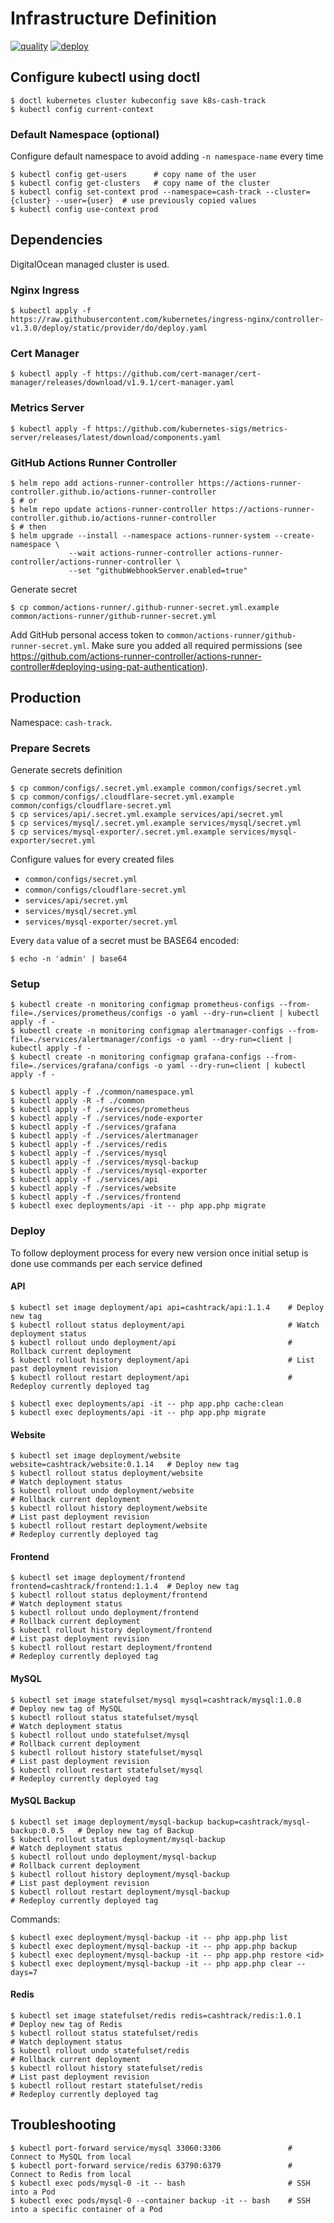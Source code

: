 # Infrastructure Definition

[![quality](https://github.com/cash-track/infra/actions/workflows/quality.yml/badge.svg?branch=main&event=push)](https://github.com/cash-track/infra/actions/workflows/quality.yml) [![deploy](https://github.com/cash-track/infra/actions/workflows/deploy.yml/badge.svg?branch=main&event=push)](https://github.com/cash-track/infra/actions/workflows/deploy.yml)

## Configure kubectl using doctl

```shell
$ doctl kubernetes cluster kubeconfig save k8s-cash-track
$ kubectl config current-context
```


### Default Namespace (optional)

Configure default namespace to avoid adding `-n namespace-name` every time

```shell
$ kubectl config get-users      # copy name of the user
$ kubectl config get-clusters   # copy name of the cluster
$ kubectl config set-context prod --namespace=cash-track --cluster={cluster} --user={user}  # use previously copied values
$ kubectl config use-context prod
```


## Dependencies

DigitalOcean managed cluster is used.


### Nginx Ingress

```shell
$ kubectl apply -f https://raw.githubusercontent.com/kubernetes/ingress-nginx/controller-v1.3.0/deploy/static/provider/do/deploy.yaml
```


### Cert Manager

```shell
$ kubectl apply -f https://github.com/cert-manager/cert-manager/releases/download/v1.9.1/cert-manager.yaml
```


### Metrics Server

```shell
$ kubectl apply -f https://github.com/kubernetes-sigs/metrics-server/releases/latest/download/components.yaml
```


### GitHub Actions Runner Controller

```shell
$ helm repo add actions-runner-controller https://actions-runner-controller.github.io/actions-runner-controller
$ # or
$ helm repo update actions-runner-controller https://actions-runner-controller.github.io/actions-runner-controller
$ # then
$ helm upgrade --install --namespace actions-runner-system --create-namespace \
             --wait actions-runner-controller actions-runner-controller/actions-runner-controller \
             --set "githubWebhookServer.enabled=true"
```

Generate secret

```shell
$ cp common/actions-runner/.github-runner-secret.yml.example common/actions-runner/github-runner-secret.yml
```

Add GitHub personal access token to `common/actions-runner/github-runner-secret.yml`. Make sure you added all required permissions (see https://github.com/actions-runner-controller/actions-runner-controller#deploying-using-pat-authentication).


## Production

Namespace: `cash-track`.

### Prepare Secrets

Generate secrets definition

```shell
$ cp common/configs/.secret.yml.example common/configs/secret.yml
$ cp common/configs/.cloudflare-secret.yml.example common/configs/cloudflare-secret.yml
$ cp services/api/.secret.yml.example services/api/secret.yml
$ cp services/mysql/.secret.yml.example services/mysql/secret.yml
$ cp services/mysql-exporter/.secret.yml.example services/mysql-exporter/secret.yml
```

Configure values for every created files

- `common/configs/secret.yml`
- `common/configs/cloudflare-secret.yml`
- `services/api/secret.yml`
- `services/mysql/secret.yml`
- `services/mysql-exporter/secret.yml`

Every `data` value of a secret must be BASE64 encoded:

```shell
$ echo -n 'admin' | base64
```


### Setup

```shell
$ kubectl create -n monitoring configmap prometheus-configs --from-file=./services/prometheus/configs -o yaml --dry-run=client | kubectl apply -f -
$ kubectl create -n monitoring configmap alertmanager-configs --from-file=./services/alertmanager/configs -o yaml --dry-run=client | kubectl apply -f -
$ kubectl create -n monitoring configmap grafana-configs --from-file=./services/grafana/configs -o yaml --dry-run=client | kubectl apply -f -
```

```shell
$ kubectl apply -f ./common/namespace.yml
$ kubectl apply -R -f ./common
$ kubectl apply -f ./services/prometheus
$ kubectl apply -f ./services/node-exporter
$ kubectl apply -f ./services/grafana
$ kubectl apply -f ./services/alertmanager
$ kubectl apply -f ./services/redis 
$ kubectl apply -f ./services/mysql 
$ kubectl apply -f ./services/mysql-backup 
$ kubectl apply -f ./services/mysql-exporter 
$ kubectl apply -f ./services/api
$ kubectl apply -f ./services/website
$ kubectl apply -f ./services/frontend
$ kubectl exec deployments/api -it -- php app.php migrate
```


### Deploy

To follow deployment process for every new version once initial setup is done use commands per each service defined 

#### API

```shell
$ kubectl set image deployment/api api=cashtrack/api:1.1.4    # Deploy new tag
$ kubectl rollout status deployment/api                       # Watch deployment status
$ kubectl rollout undo deployment/api                         # Rollback current deployment
$ kubectl rollout history deployment/api                      # List past deployment revision
$ kubectl rollout restart deployment/api                      # Redeploy currently deployed tag
```

```shell
$ kubectl exec deployments/api -it -- php app.php cache:clean
$ kubectl exec deployments/api -it -- php app.php migrate
```

#### Website

```shell
$ kubectl set image deployment/website website=cashtrack/website:0.1.14   # Deploy new tag
$ kubectl rollout status deployment/website                               # Watch deployment status
$ kubectl rollout undo deployment/website                                 # Rollback current deployment
$ kubectl rollout history deployment/website                              # List past deployment revision
$ kubectl rollout restart deployment/website                              # Redeploy currently deployed tag
```

#### Frontend

```shell
$ kubectl set image deployment/frontend frontend=cashtrack/frontend:1.1.4  # Deploy new tag
$ kubectl rollout status deployment/frontend                               # Watch deployment status
$ kubectl rollout undo deployment/frontend                                 # Rollback current deployment
$ kubectl rollout history deployment/frontend                              # List past deployment revision
$ kubectl rollout restart deployment/frontend                              # Redeploy currently deployed tag
```

#### MySQL

```shell
$ kubectl set image statefulset/mysql mysql=cashtrack/mysql:1.0.8           # Deploy new tag of MySQL
$ kubectl rollout status statefulset/mysql                                  # Watch deployment status
$ kubectl rollout undo statefulset/mysql                                    # Rollback current deployment
$ kubectl rollout history statefulset/mysql                                 # List past deployment revision
$ kubectl rollout restart statefulset/mysql                                 # Redeploy currently deployed tag
```

#### MySQL Backup

```shell
$ kubectl set image deployment/mysql-backup backup=cashtrack/mysql-backup:0.0.5   # Deploy new tag of Backup
$ kubectl rollout status deployment/mysql-backup                                  # Watch deployment status
$ kubectl rollout undo deployment/mysql-backup                                    # Rollback current deployment
$ kubectl rollout history deployment/mysql-backup                                 # List past deployment revision
$ kubectl rollout restart deployment/mysql-backup                                 # Redeploy currently deployed tag
```

Commands: 

```shell
$ kubectl exec deployment/mysql-backup -it -- php app.php list
$ kubectl exec deployment/mysql-backup -it -- php app.php backup
$ kubectl exec deployment/mysql-backup -it -- php app.php restore <id>
$ kubectl exec deployment/mysql-backup -it -- php app.php clear --days=7
```

#### Redis

```shell
$ kubectl set image statefulset/redis redis=cashtrack/redis:1.0.1           # Deploy new tag of Redis
$ kubectl rollout status statefulset/redis                                  # Watch deployment status
$ kubectl rollout undo statefulset/redis                                    # Rollback current deployment
$ kubectl rollout history statefulset/redis                                 # List past deployment revision
$ kubectl rollout restart statefulset/redis                                 # Redeploy currently deployed tag
```

## Troubleshooting

```shell
$ kubectl port-forward service/mysql 33060:3306               # Connect to MySQL from local
$ kubectl port-forward service/redis 63790:6379               # Connect to Redis from local
$ kubectl exec pods/mysql-0 -it -- bash                       # SSH into a Pod
$ kubectl exec pods/mysql-0 --container backup -it -- bash    # SSH into a specific container of a Pod
```

